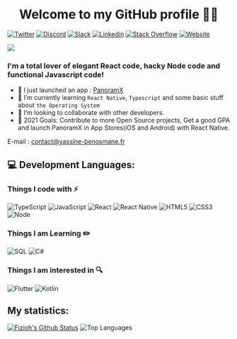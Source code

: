 <h1 align="center"> Welcome to my GitHub profile 👨‍💻</h1>

[![Twitter](https://img.shields.io/badge/Twitter-1DA1F2?style=for-the-badge&logo=twitter&logoColor=white)](https://twitter.com/Y_Benosmane)
[![Discord](https://img.shields.io/badge/Discord-7289DA?style=for-the-badge&logo=discord&logoColor=white)](https://discord.com/users/181029805439975425)
[![Slack](https://img.shields.io/badge/Slack-4A154B?style=for-the-badge&logo=slack&logoColor=white)](https://app.slack.com/client/T012R8B2C2Y/C0124B712MD/user_profile/U012CB6LSSJ)
[![Linkedin](https://img.shields.io/badge/LinkedIn-0077B5?style=for-the-badge&logo=linkedin&logoColor=white)](https://www.linkedin.com/in/benosmaneyassine)
[![Stack Overflow](https://img.shields.io/badge/Stack_Overflow-FE7A16?style=for-the-badge&logo=stack-overflow&logoColor=white)](https://stackoverflow.com/users/14198826/benosmane-yassine)
[![Website](https://img.shields.io/website?label=yassine-benosmane.fr&style=for-the-badge&url=https%3A%2F%2Fyassine-benosmane.fr)](https://yassine-benosmane.fr)

![](https://komarev.com/ghpvc/?username=cliid&color=blueviolet)



### I'm a total lover of elegant React code, hacky Node code and functional Javascript code!

- 🔭 I just launched an app : [PanoramX](https://fizioh.github.io/panoramx/)
- 🌱 I’m currently learning `React Native`, `Typescript` and some basic stuff about `the Operating System`
- 👯 I’m looking to collaborate with other developers.
- 🥅 2021 Goals: Contribute to more Open Source projects, Get a good GPA and launch PanoramX in App Stores(iOS and Android) with React Native.

E-mail : [contact@yassine-benosmane.fr](mailto:contact@yassine-benosmane.fr)

## 💻 Development Languages:

### Things I code with :zap:
![TypeScript](https://img.shields.io/badge/-TypeScript-black?style=flat-square&logo=typescript&logoColor=007acc)
![JavaScript](https://img.shields.io/badge/-JavaScript-323330?style=flat-square&logo=javascript)
![React](https://img.shields.io/badge/-React-1F232A?style=flat-square&logo=React&logoColor=white)
![React Native](https://img.shields.io/badge/-React%20Native-1F232A?style=flat-square&logo=React&logoColor=white)
![HTML5](https://img.shields.io/badge/-HTML5-E34F26?style=flat-square&logo=html5&logoColor=white)
![CSS3](https://img.shields.io/badge/-CSS3-1572B6?style=flat-square&logo=css3)
![Node](https://img.shields.io/badge/-Node-E34A86?style=flat-square&logo=node&logoColor=white)

### Things I am Learning :pencil2:
![SQL](https://img.shields.io/badge/-SQL-4479A1?style=flat-square&logo=MySQL&logoColor=white)
![C#](https://img.shields.io/badge/-C＃-239120?style=flat-square&logo=C-Sharp)

### Things I am interested in :mag:
![Flutter](https://img.shields.io/badge/-Flutter-0175C2?style=flat-square&logo=Flutter&logoColor=white)
![Kotlin](https://img.shields.io/badge/-Kotlin-0095D5?style=flat-square&logo=Kotlin&logoColor=white)

## My statistics:

[![Fizioh's Github Status](https://github-readme-stats.vercel.app/api?username=fizioh&show_icons=true&layout=compact&theme=dark)](https://github.com/fizioh)
![Top Languages](https://github-readme-stats.vercel.app/api/top-langs/?username=fizioh&layout=compact&theme=dark)

